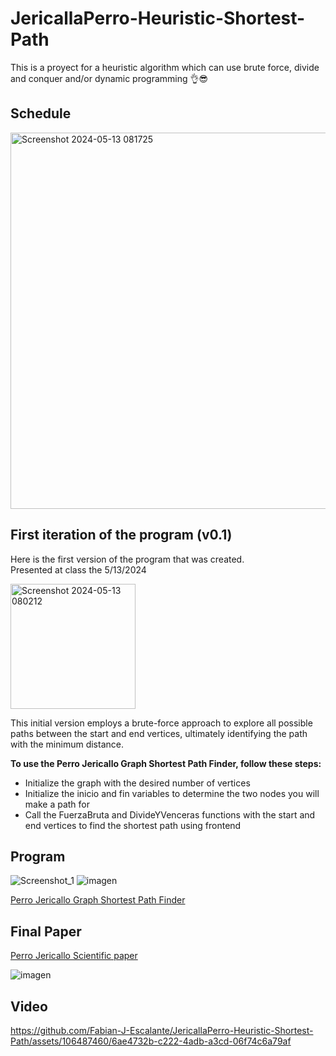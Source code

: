 # JericallaPerro-Heuristic-Shortest-Path
This is a proyect for a heuristic algorithm which can use brute force, divide and conquer and/or dynamic programming 👌😎

## Schedule
<img width="602" alt="Screenshot 2024-05-13 081725" src="https://github.com/Fabian-J-Escalante/JericallaPerro-Heuristic-Shortest-Path/assets/106487460/38c4665e-718f-440e-aefb-3366e4c8f14b">


## First iteration of the program (v0.1)
Here is the first version of the program that was created. <br />
Presented at class the 5/13/2024

<img width="200" alt="Screenshot 2024-05-13 080212" src="https://github.com/Fabian-J-Escalante/JericallaPerro-Heuristic-Shortest-Path/assets/106487460/54c83357-9875-479a-994a-0fd37e4ad051">

This initial version employs a brute-force approach to explore all possible paths between the start and end vertices, ultimately identifying the path with the minimum distance. 

**To use the Perro Jericallo Graph Shortest Path Finder, follow these steps:**

+ Initialize the graph with the desired number of vertices
+ Initialize the inicio and fin variables to determine the two nodes you will make a path for
+ Call the FuerzaBruta and DivideYVenceras functions with the start and end vertices to find the shortest path using frontend

## Program
![Screenshot_1](https://github.com/Fabian-J-Escalante/JericallaPerro-Heuristic-Shortest-Path/assets/106487460/84d146b0-bd76-487c-94fb-f908a41e2d3d)
![imagen](https://github.com/Fabian-J-Escalante/JericallaPerro-Heuristic-Shortest-Path/assets/106487460/36ae9034-ccd9-43e6-8baa-8f6911a04ca5)

[Perro Jericallo Graph Shortest Path Finder](/Perro_Jericallo.py)



## Final Paper
[Perro Jericallo Scientific paper](/Reporte_Final.pdf)

![imagen](https://github.com/Fabian-J-Escalante/JericallaPerro-Heuristic-Shortest-Path/assets/106487460/e0e001e7-3138-450c-a46a-f56fee7241b7)

## Video
https://github.com/Fabian-J-Escalante/JericallaPerro-Heuristic-Shortest-Path/assets/106487460/6ae4732b-c222-4adb-a3cd-06f74c6a79af


